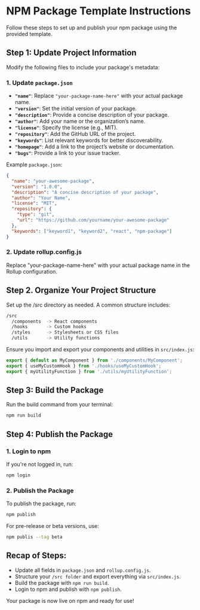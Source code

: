 # NPM Package Template Instructions

Follow these steps to set up and publish your npm package using the provided template.

## Step 1: Update Project Information

Modify the following files to include your package's metadata:

### 1. Update `package.json`

- **`"name"`**: Replace `"your-package-name-here"` with your actual package name.
- **`"version"`**: Set the initial version of your package.
- **`"description"`**: Provide a concise description of your package.
- **`"author"`**: Add your name or the organization’s name.
- **`"license"`**: Specify the license (e.g., MIT).
- **`"repository"`**: Add the GitHub URL of the project.
- **`"keywords"`**: List relevant keywords for better discoverability.
- **`"homepage"`**: Add a link to the project’s website or documentation.
- **`"bugs"`**: Provide a link to your issue tracker.

Example `package.json`:

```json
{
  "name": "your-awesome-package",
  "version": "1.0.0",
  "description": "A concise description of your package",
  "author": "Your Name",
  "license": "MIT",
  "repository": {
    "type": "git",
    "url": "https://github.com/yourname/your-awesome-package"
  },
  "keywords": ["keyword1", "keyword2", "react", "npm-package"]
}
```
### 2. Update rollup.config.js
Replace "your-package-name-here" with your actual package name in the Rollup configuration.

## Step 2. Organize Your Project Structure
Set up the /src directory as needed. A common structure includes:

```bash
/src
  /components  -> React components
  /hooks       -> Custom hooks
  /styles      -> Stylesheets or CSS files
  /utils       -> Utility functions
```

Ensure you import and export your components and utilities in `src/index.js`:

```js
export { default as MyComponent } from './components/MyComponent';
export { useMyCustomHook } from './hooks/useMyCustomHook';
export { myUtilityFunction } from './utils/myUtilityFunction';
```

## Step 3: Build the Package
Run the build command from your terminal:

```bash
npm run build
```

## Step 4: Publish the Package

### 1. Login to npm
If you're not logged in, run:

```bash
npm login
```

### 2. Publish the Package
To publish the package, run:

```bash
npm publish
```

For pre-release or beta versions, use:

```bash
npm publis --tag beta
```

## Recap of Steps:

- Update all fields in `package.json` and `rollup.config.js`.
- Structure your `/src folder` and export everything via `src/index.js`.
- Build the package with `npm run build`.
- Login to npm and publish with `npm publish`.

Your package is now live on npm and ready for use!
